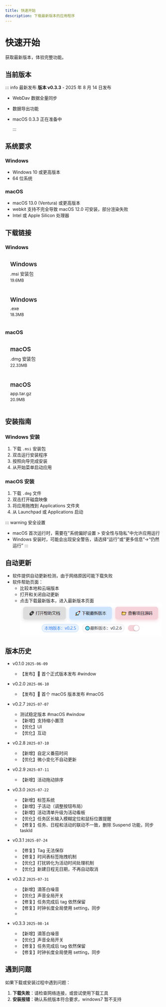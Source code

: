 ```yaml
---
title: 快速开始
description: 下载最新版本的应用程序
---
```


# 快速开始

获取最新版本，体验完整功能。

## 当前版本

::: info 最新发布
**版本 v0.3.3** - 2025 年 8 月 14 日发布

- WebDav 数据全量同步
- 数据导出功能
- macOS 0.3.3 正在准备中

  :::

## 系统要求

### Windows

- Windows 10 或更高版本
- 64 位系统

### macOS

- macOS 13.0 (Ventura) 或更高版本
- webkit 支持不完全导致 macOS 12.0 可安装，部分渲染失败
- Intel 或 Apple Silicon 处理器

## 下载链接

### Windows

<a href="https://github.com/Xeonilian/pomotention/releases/download/v0.3.3/pomotention_0.3.3_x64_en-US.msi" class="download-btn windows">
  <span class="platform">Windows</span>
  <span class="format">.msi 安装包</span>
  <span class="size">19.6MB</span>
</a>

<a href="https://github.com/Xeonilian/pomotention/releases/download/v0.3.3/pomotention_0.3.3_x64-setup.exe" class="download-btn windows">
  <span class="platform">Windows</span>
  <span class="format">.exe </span>
  <span class="size">18.3MB</span>
</a>

### macOS

<a href="https://github.com/Xeonilian/pomotention/releases/download/v0.3.2/pomotention_0.3.2_x64.dmg" class="download-btn macos">
  <span class="platform">macOS</span>
  <span class="format">.dmg 安装包</span>
  <span class="size">22.33MB</span>
</a>

<a href="https://github.com/Xeonilian/pomotention/releases/download/v0.3.2/pomotention.app.tar.gz" class="download-btn macos">
  <span class="platform">macOS</span>
  <span class="format">app.tar.gz</span>
  <span class="size">20.9MB</span>
</a>

## 安装指南

### Windows 安装

1. 下载 `.msi` 安装包
2. 双击运行安装程序
3. 按照向导完成安装
4. 从开始菜单启动应用

### macOS 安装

1. 下载 `.dmg` 文件
2. 双击打开磁盘映像
3. 将应用拖拽到 Applications 文件夹
4. 从 Launchpad 或 Applications 启动

::: warning 安全设置

- macOS 首次运行时，需要在"系统偏好设置 > 安全性与隐私"中允许应用运行
- Windows 安装时，可能会出现安全警告，请选择“运行”或“更多信息”->“仍然运行”
  :::

## 自动更新

- 软件提供自动更新检测，由于网络原因可能下载失败
- 软件帮助页面：
  - 比较本地和云端版本
  - 打开和关闭自动更新
  - 点击下载最新版本，进入最新版本页面
    ![更新页](public/update-page.png)

## 版本历史

- v0.1.0 `2025-06-09`

  - 【发布】🎉 首个正式版本发布 #window

- v0.2.0 `2025-06-10`

  - 【发布】🎉 首个 macOS 版本发布 #macOS

- v0.2.7 `2025-07-07`

  - 测试稳定版本 #macOS #window
  - 【新增】支持缩小置顶
  - 【优化】UI
  - 【优化】互动

- v0.2.8 `2025-07-10`

  - 【新增】自定义番茄时间
  - 【优化】微小变化不自动更新

- v0.2.9 `2025-07-11`

  - 【新增】活动拖动排序

- v0.3.0 `2025-07-22`

  - 【新增】标签系统
  - 【新增】子活动（调整按钮布局）
  - 【新增】活动清单升级为活动看板
  - 【优化】任务区长输入模糊定位和鼠标位置提醒
  - 【修复】任务、日程和活动的联动不一致，删除 Suspend 功能，同步 taskId

- v0.3.1 `2025-07-24`

  - 【修复】Tag 无法保存
  - 【修复】时间表标签拖拽机制
  - 【优化】打扰转化为活动时间处理机制
  - 【优化】新建日程无日期，不再自动取消

- v0.3.2 `2025-07-31`
  - 【新增】滴答白噪音
  - 【优化】声音全局开关
  - 【修复】任务完成后 tag 依然保留
  - 【修复】时钟长度全局使用 setting，同步
  -
- v0.3.3 `2025-08-14`
  - 【新增】滴答白噪音
  - 【优化】声音全局开关
  - 【修复】任务完成后 tag 依然保留
  - 【修复】时钟长度全局使用 setting，同步

## 遇到问题

如果下载或安装过程中遇到问题：

1. **下载失败**：请检查网络连接，或尝试使用下载工具
2. **安装报错**：确认系统版本符合要求，windows7 暂不支持

<style>

.download-btn {
  display: flex;
  flex-direction: column;
  padding: 1rem;
  border: 2px solid var(--vp-c-border);
  border-radius: 8px;
  text-decoration: none;
  transition: all 0.3s ease;
  background: var(--vp-c-bg-soft);
  margin-bottom: 10px;
}

.download-btn:hover {
  border-color: var(--vp-c-brand);
  transform: translateY(-2px);
  box-shadow: 0 4px 12px rgba(0,0,0,0.1);
}

.download-btn .platform {
  font-size: 1.2rem;
  font-weight: 600;
  color: var(--vp-c-text-1);
  margin-bottom: 0.5rem;
}

.download-btn .format {
  color: var(--vp-c-text-2);
  font-size: 0.9rem;
}

.download-btn .size {
  color: var(--vp-c-text-3);
  font-size: 0.8rem;
  margin-top: 0.25rem;
}

.windows:hover { border-color: #0078d4; }
.macos:hover { border-color: #007aff; }
.linux:hover { border-color: #ff6b35; }
</style>
